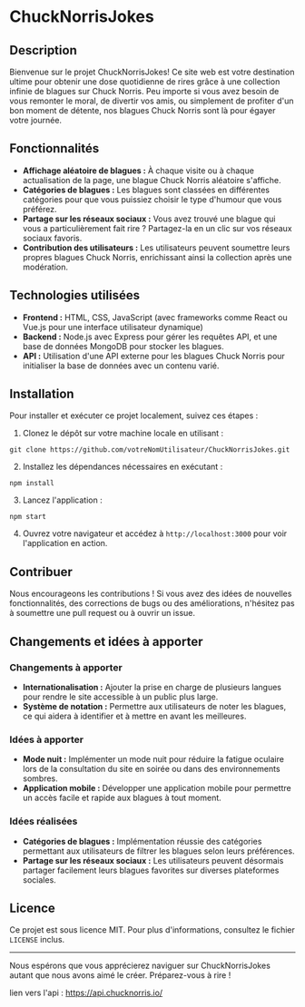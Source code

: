 # ChuckNorrisJokes

## Description

Bienvenue sur le projet ChuckNorrisJokes! Ce site web est votre destination ultime pour obtenir une dose quotidienne de rires grâce à une collection infinie de blagues sur Chuck Norris. Peu importe si vous avez besoin de vous remonter le moral, de divertir vos amis, ou simplement de profiter d'un bon moment de détente, nos blagues Chuck Norris sont là pour égayer votre journée.

## Fonctionnalités

- **Affichage aléatoire de blagues :** À chaque visite ou à chaque actualisation de la page, une blague Chuck Norris aléatoire s'affiche.
- **Catégories de blagues :** Les blagues sont classées en différentes catégories pour que vous puissiez choisir le type d'humour que vous préférez.
- **Partage sur les réseaux sociaux :** Vous avez trouvé une blague qui vous a particulièrement fait rire ? Partagez-la en un clic sur vos réseaux sociaux favoris.
- **Contribution des utilisateurs :** Les utilisateurs peuvent soumettre leurs propres blagues Chuck Norris, enrichissant ainsi la collection après une modération.

## Technologies utilisées

- **Frontend :** HTML, CSS, JavaScript (avec frameworks comme React ou Vue.js pour une interface utilisateur dynamique)
- **Backend :** Node.js avec Express pour gérer les requêtes API, et une base de données MongoDB pour stocker les blagues.
- **API :** Utilisation d'une API externe pour les blagues Chuck Norris pour initialiser la base de données avec un contenu varié.

## Installation

Pour installer et exécuter ce projet localement, suivez ces étapes :

1. Clonez le dépôt sur votre machine locale en utilisant :

```
git clone https://github.com/votreNomUtilisateur/ChuckNorrisJokes.git
```

2. Installez les dépendances nécessaires en exécutant :

```
npm install
```

3. Lancez l'application :

```
npm start
```

4. Ouvrez votre navigateur et accédez à `http://localhost:3000` pour voir l'application en action.

## Contribuer

Nous encourageons les contributions ! Si vous avez des idées de nouvelles fonctionnalités, des corrections de bugs ou des améliorations, n'hésitez pas à soumettre une pull request ou à ouvrir un issue.

## Changements et idées à apporter

### Changements à apporter

- **Internationalisation :** Ajouter la prise en charge de plusieurs langues pour rendre le site accessible à un public plus large.
- **Système de notation :** Permettre aux utilisateurs de noter les blagues, ce qui aidera à identifier et à mettre en avant les meilleures.

### Idées à apporter

- **Mode nuit :** Implémenter un mode nuit pour réduire la fatigue oculaire lors de la consultation du site en soirée ou dans des environnements sombres.
- **Application mobile :** Développer une application mobile pour permettre un accès facile et rapide aux blagues à tout moment.

### Idées réalisées

- **Catégories de blagues :** Implémentation réussie des catégories permettant aux utilisateurs de filtrer les blagues selon leurs préférences.
- **Partage sur les réseaux sociaux :** Les utilisateurs peuvent désormais partager facilement leurs blagues favorites sur diverses plateformes sociales.

## Licence

Ce projet est sous licence MIT. Pour plus d'informations, consultez le fichier `LICENSE` inclus.

---

Nous espérons que vous apprécierez naviguer sur ChuckNorrisJokes autant que nous avons aimé le créer. Préparez-vous à rire !

lien vers l'api : https://api.chucknorris.io/